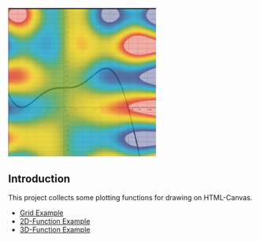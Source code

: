 <img src="assets/logo.jpg" width="300">


## Introduction
This project collects some plotting functions for drawing on HTML-Canvas.

* [Grid Example](https://fennstef.github.io/graphplot/exampleGrid1.html) 
* [2D-Function Example](https://fennstef.github.io/graphplot/exampleFunction2d.html)
* [3D-Function Example](https://fennstef.github.io/graphplot/exampleFunction3d.html)
